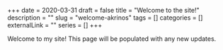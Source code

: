+++ 
date = 2020-03-31
draft = false
title = "Welcome to the site!"
description = ""
slug = "welcome-akrinos" 
tags = []
categories = []
externalLink = ""
series = []
+++

Welcome to my site! This page will be populated with any new updates.
